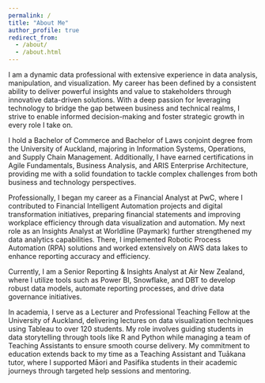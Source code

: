 ```yaml
---
permalink: /
title: "About Me"
author_profile: true
redirect_from: 
  - /about/
  - /about.html
---
```


I am a dynamic data professional with extensive experience in data analysis, manipulation, and visualization. My career has been defined by a consistent ability to deliver powerful insights and value to stakeholders through innovative data-driven solutions. With a deep passion for leveraging technology to bridge the gap between business and technical realms, I strive to enable informed decision-making and foster strategic growth in every role I take on.

I hold a Bachelor of Commerce and Bachelor of Laws conjoint degree from the University of Auckland, majoring in Information Systems, Operations, and Supply Chain Management. Additionally, I have earned certifications in Agile Fundamentals, Business Analysis, and ARIS Enterprise Architecture, providing me with a solid foundation to tackle complex challenges from both business and technology perspectives.

Professionally, I began my career as a Financial Analyst at PwC, where I contributed to Financial Intelligent Automation projects and digital transformation initiatives, preparing financial statements and improving workplace efficiency through data visualization and automation. My next role as an Insights Analyst at Worldline (Paymark) further strengthened my data analytics capabilities. There, I implemented Robotic Process Automation (RPA) solutions and worked extensively on AWS data lakes to enhance reporting accuracy and efficiency.

Currently, I am a Senior Reporting & Insights Analyst at Air New Zealand, where I utilize tools such as Power BI, Snowflake, and DBT to develop robust data models, automate reporting processes, and drive data governance initiatives.

In academia, I serve as a Lecturer and Professional Teaching Fellow at the University of Auckland, delivering lectures on data visualization techniques using Tableau to over 120 students. My role involves guiding students in data storytelling through tools like R and Python while managing a team of Teaching Assistants to ensure smooth course delivery. My commitment to education extends back to my time as a Teaching Assistant and Tuākana tutor, where I supported Māori and Pasifika students in their academic journeys through targeted help sessions and mentoring.
